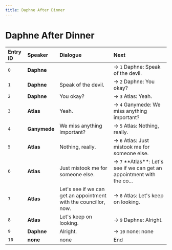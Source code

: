 ```yaml
---
title: Daphne After Dinner
---
```


# Daphne After Dinner


| Entry ID | Speaker | Dialogue | Next |
| :------- | :------ | :------- | :------------ |
| `0` | **Daphne** |  | → `1` Daphne: Speak of the devil\. |
| `1` | **Daphne** | Speak of the devil\. | → `2` Daphne: You okay? |
| `2` | **Daphne** | You okay? | → `3` Atlas: Yeah\. |
| `3` | **Atlas** | Yeah\. | → `4` Ganymede: We miss anything important? |
| `4` | **Ganymede** | We miss anything important? | → `5` Atlas: Nothing, really\. |
| `5` | **Atlas** | Nothing, really\. | → `6` Atlas: Just mistook me for someone else\. |
| `6` | **Atlas** | Just mistook me for someone else\. | → `7` \*\*Atlas\*\*: Let's see if we can get an appointment with the co\.\.\. |
| `7` | **Atlas** | Let's see if we can get an appointment with the councillor, now\. | → `8` Atlas: Let's keep on looking\. |
| `8` | **Atlas** | Let's keep on looking\. | → `9` Daphne: Alright\. |
| `9` | **Daphne** | Alright\. | → `10` none: none |
| `10` | **none** | none | End |
